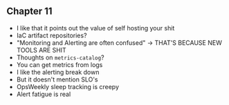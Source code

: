 ## Chapter 11
* I like that it points out the value of self hosting your shit
* IaC artifact repositories? 
* "Monitoring and Alerting are often confused" -> THAT'S BECAUSE NEW TOOLS ARE SHIT
* Thoughts on `metrics-catalog`?
* You can get metrics from logs
* I like the alerting break down
* But it doesn't mention SLO's
* OpsWeekly sleep tracking is creepy
* Alert fatigue is real